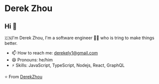 # Derek Zhou

## Hi 👋

🇨🇳I'm Derek Zhou, I'm a software engineer 👨‍💻 who is tring to make things better.

- 📫 How to reach me: derekely1@gmail.com
- 😄 Pronouns: he/him
- ⚡ Skills: JavaScript, TypeScript, Nodejs, React, GraphQL

⭐️ From [DerekZhou](https://github.com/derekeeeeely)
